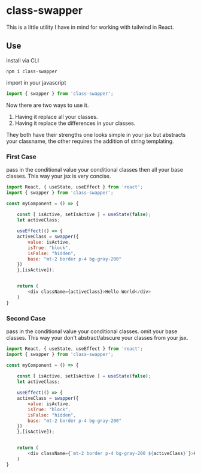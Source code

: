 # class-swapper
This is a little utility I have in mind for working with tailwind in React.

## Use

install via CLI

`npm i class-swapper`

import in your javascript

```javascript
import { swapper } from 'class-swapper';
```

Now there are two ways to use it.

1. Having it replace all your classes.
2. Having it replace the differences in your classes.
   
They both have their strengths one looks simple in your jsx but abstracts your classname, the other requires the addition of string templating.

### First Case

pass in the conditional value your conditional classes then all your base classes. This way your jsx is very concise.

```javascript
import React, { useState, useEffect } from 'react';
import { swapper } from 'class-swapper';

const myComponent = () => {
    
    const [ isActive, setIsActive ] = useState(false);
    let activeClass;

    useEffect(() => {
    activeClass = swapper({
        value: isActive,
        isTrue: "block",
        isFalse: "hidden",
        base: "mt-2 border p-4 bg-gray-200"
    })
    },[isActive]);


    return (
        <div className={activeClass}>Hello World</div>
    )
}

```

### Second Case

pass in the conditional value your conditional classes. omit your base classes. This way your don't abstract/abscure your classes from your jsx.

```javascript
import React, { useState, useEffect } from 'react';
import { swapper } from 'class-swapper';

const myComponent = () => {
    
    const [ isActive, setIsActive ] = useState(false);
    let activeClass;

    useEffect(() => {
    activeClass = swapper({
        value: isActive,
        isTrue: "block",
        isFalse: "hidden",
        base: "mt-2 border p-4 bg-gray-200"
    })
    },[isActive]);


    return (
        <div className={`mt-2 border p-4 bg-gray-200 ${activeClass}`}>Hello World</div>
    )
}

```

